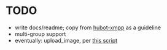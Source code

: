 # TODO

* write docs/readme; copy from [hubot-xmpp](https://github.com/markstory/hubot-xmpp/) as a guideline
* multi-group support
* eventually: upload_image, per [this script](https://github.com/github/hubot/blob/f5c2bedcaeb70b7276efb7b2dbe27779cf0a3058/src/hubot/groupme.coffee#L33)